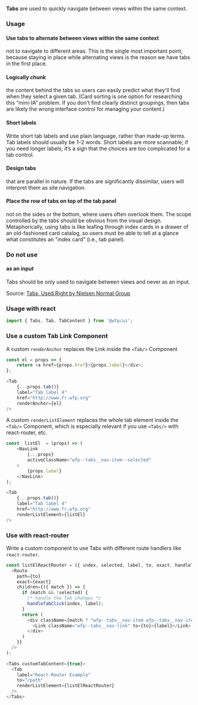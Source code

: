 **Tabs** are used to quickly navigate between views within the same context.

### Usage

#### Use tabs to alternate between views within the same context

not to navigate to different areas. This is the single most important point, because staying in place while alternating views is the reason we have tabs in the first place.

#### Logically chunk

the content behind the tabs so users can easily predict what they'll find when they select a given tab. (Card sorting is one option for researching this “mini-IA” problem. If you don't find clearly distinct groupings, then tabs are likely the wrong interface control for managing your content.)

#### Short labels

Write short tab labels and use plain language, rather than made-up terms. Tab labels should usually be 1–2 words. Short labels are more scannable; if you need longer labels, it’s a sign that the choices are too complicated for a tab control.

#### Design tabs

that are parallel in nature. If the tabs are significantly dissimilar, users will interpret them as site navigation.

#### Place the row of tabs on top of the tab panel

not on the sides or the bottom, where users often overlook them. The scope controlled by the tabs should be obvious from the visual design. Metaphorically, using tabs is like leafing through index cards in a drawer of an old-fashioned card catalog, so users must be able to tell at a glance what constitutes an "index card" (i.e., tab panel).


### Do not use

#### as an input
Tabs should be only used to navigate between views and never as an input.

Source: [Tabs, Used Right by Nielsen Normal Group](https://www.nngroup.com/articles/tabs-used-right/)

### Usage with react
```js
import { Tabs, Tab, TabContent } from '@wfp/ui';
```

### Use a custom Tab Link Component

  A custom `renderAnchor` replaces the Link inside the `<Tab/>` Component
```js
const el = props => {
	return <a href={props.href}>{props.label}</div>;
};
```
  
```js
<Tab
	{...props.tab()}
	label="Tab label 4"
	href="http://www.fr.wfp.org"
	renderAnchor={el}
/>
```

  A custom `renderListElement` replaces the whole tab element inside the `<Tab/>` Component, which is especially relevant if you use `<Tabs/>` with react-router, etc.
```js
const  listEl  = (props) => (
	<NavLink
		{...props}
		activeClassName="wfp--tabs__nav-item--selected"
	>
		{props.label}
	</NavLink>
);
```
  
```js
<Tab
	{...props.tab()}
	label="Tab label 4"
	href="http://www.fr.wfp.org"
	renderListElement={listEl}
/>
```

### Use with react-router

Write a custom component to use Tabs with different route handlers like `react-router`.

```js
const listElReactRouter = ({ index, selected, label, to, exact, handleTabClick }) => (
  <Route
    path={to}
    exact={exact}
    children={({ match }) => {
      if (match && !selected) {
        /* handle the Tab changes */
        handleTabClick(index, label);
      }
      return (
        <div className={match ? "wfp--tabs__nav-item wfp--tabs__nav-item--selected" : "wfp--tabs__nav-item"}>
          <Link className="wfp--tabs__nav-link" to={to}>{label}</Link>
        </div>
      )
    }}
  />
);
```

```js
<Tabs customTabContent={true}>
  <Tab
    label="React-Router Example"
    to="/path"
    renderListElement={listElReactRouter}
  />
</Tabs>
```